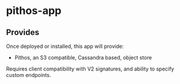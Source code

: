 # pithos-app

## Provides

Once deployed or installed, this app will provide:

 * Pithos, an S3 compatible, Cassandra based, object store

Requires client compatibility with V2 signatures, and ability to specify custom endpoints.
